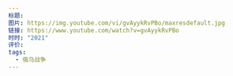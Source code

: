 ```yaml
---
标题: 
图片: https://img.youtube.com/vi/gvAyykRvPBo/maxresdefault.jpg
链接: https://www.youtube.com/watch?v=gvAyykRvPBo
时时: "2021"
评价: 
tags:
  - 俄乌战争
---
```

